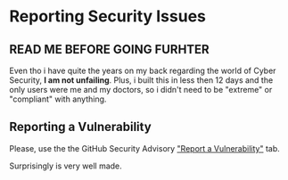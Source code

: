 # Reporting Security Issues

## READ ME BEFORE GOING FURHTER
Even tho i have quite the years on my back regarding the world of Cyber Security, **I am not unfailing**. 
Plus, i built this in less then 12 days and the only users were me and my doctors, so i didn't need to be "extreme" or "compliant" with anything.

## Reporting a Vulnerability
Please, use the the GitHub Security Advisory ["Report a Vulnerability"](https://github.com/pazDontExist/mental-space-app/security/advisories/new) tab.

Surprisingly is very well made.

